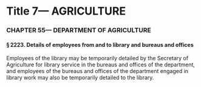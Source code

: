 
# Title 7— AGRICULTURE
### CHAPTER 55— DEPARTMENT OF AGRICULTURE
#### § 2223. Details of employees from and to library and bureaus and offices

Employees of the library may be temporarily detailed by the Secretary of Agriculture for library service in the bureaus and offices of the department, and employees of the bureaus and offices of the department engaged in library work may also be temporarily detailed to the library.
